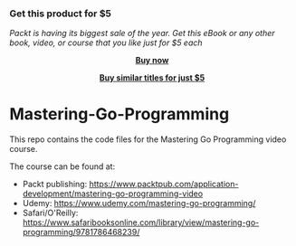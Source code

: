 
### Get this product for $5

<i>Packt is having its biggest sale of the year. Get this eBook or any other book, video, or course that you like just for $5 each</i>


<b><p align='center'>[Buy now](https://packt.link/9781786468239)</p></b>


<b><p align='center'>[Buy similar titles for just $5](https://subscription.packtpub.com/search)</p></b>


# Mastering-Go-Programming

This repo contains the code files for the Mastering Go Programming video course.

The course can be found at:
  - Packt publishing: https://www.packtpub.com/application-development/mastering-go-programming-video
  - Udemy: https://www.udemy.com/mastering-go-programming/
  - Safari/O'Reilly: https://www.safaribooksonline.com/library/view/mastering-go-programming/9781786468239/

  
  
